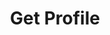 ---
title: Get Profile
excerpt: Displays info about your profile.
api:
  file: market.json
  operationId: marketProfileSettings.getInfo
hidden: false
---